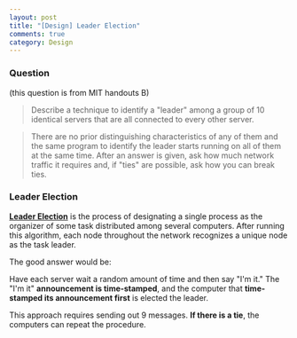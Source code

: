 ```yaml
---
layout: post
title: "[Design] Leader Election"
comments: true
category: Design
---
```


### Question

(this question is from MIT handouts B)

> Describe a technique to identify a "leader" among a group of 10 identical servers that are all connected to every other server.

> There are no prior distinguishing characteristics of any of them and the same program to identify the leader starts running on all of them at the same time. After an answer is given, ask how much network traffic it requires and, if "ties" are possible, ask how you can break ties.

### Leader Election

**[Leader Election](http://en.wikipedia.org/wiki/Leader_election)** is the process of designating a single process as the organizer of some task distributed among several computers. After running this algorithm, each node throughout the network recognizes a unique node as the task leader.

The good answer would be:

Have each server wait a random amount of time and then say "I'm it." The "I'm it" **announcement is time‐stamped**, and the computer that **time‐stamped its announcement first** is elected the leader.

This approach requires sending out 9 messages. **If there is a tie**, the computers can repeat the procedure.
